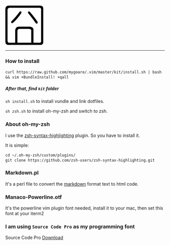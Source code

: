 ![jiong](http://github.com/mygoare/.vim/raw/master/jiong.png)
_______

### How to install

    curl https://raw.github.com/mygoare/.vim/master/kit/install.sh | bash && vim +BundleInstall! +qall
    
##### After that, find `kit` folder

`sh install.sh` to install vundle and link dotfiles.

`sh zsh.sh` to install oh-my-zsh and switch to zsh.

### About oh-my-zsh

I use the [zsh-syntax-highlighting](https://github.com/zsh-users/zsh-syntax-highlighting) plugin. So you have to install it.

It is simple:

    cd ~/.oh-my-zsh/custom/plugins/
    git clone https://github.com/zsh-users/zsh-syntax-highlighting.git

### Markdown.pl

It's a perl file to convert the [markdown](http://daringfireball.net/projects/markdown/) format text to html code.

### Manaco-Powerline.otf

It's the powerline vim plugin font needed, install it to your mac, then set this font at your iterm2

### I am using `Source Code Pro` as my programming font

Source Code Pro [Download](http://sourceforge.net/projects/sourcecodepro.adobe/files/)
